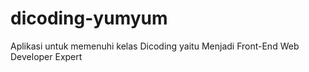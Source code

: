 # dicoding-yumyum
Aplikasi untuk memenuhi kelas Dicoding yaitu Menjadi Front-End Web Developer Expert
